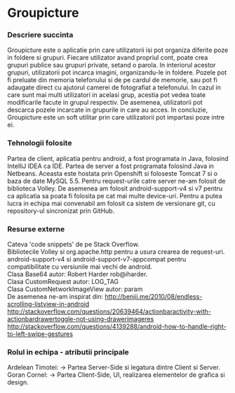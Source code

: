 # Groupicture
### Descriere succinta
Groupicture este o aplicatie prin care utilizatorii isi pot organiza diferite poze in foldere si grupuri. Fiecare utilizator avand propriul cont, poate crea grupuri publice sau grupuri private, setand o parola. In interiorul acestor grupuri, utilizatorii pot incarca imagini, organizandu-le in foldere. Pozele pot fi preluate din memoria telefonului si de pe cardul de memorie, sau pot fi adaugate direct cu ajutorul camerei de fotografiat a telefonului. In cazul in care sunt mai multi utilizatori in acelasi grup, acestia pot vedea toate modificarile facute in grupul respectiv. De asemenea, utilizatorii pot descarca pozele incarcate in grupurile in care au acces. In concluzie, Groupicture este un soft utilitar prin care utilizatorii pot impartasi poze intre ei.

### Tehnologii folosite
Partea de client, aplicatia pentru android, a fost programata in Java, folosind IntelliJ IDEA ca IDE. 
Partea de server a fost programata folosind Java in Netbeans. Aceasta este hostata prin Openshift si foloseste Tomcat 7 si o baza de date MySQL 5.5.
Pentru request-urile catre server ne-am folosit de biblioteca Volley. De asemenea am folosit android-support-v4 si v7 pentru ca aplicatia sa poata fi folosita pe cat mai multe device-uri.
Pentru a putea lucra in echipa mai convenabil am folosit ca sistem de versionare git, cu repository-ul sincronizat prin GitHub.

### Resurse externe
Cateva 'code snippets' de pe Stack Overflow.                                                                                    
Bibliotecile Volley si org.apache.http pentru a usura crearea de request-uri.                                  
android-support-v4 si android-support-v7-appcompat pentru compatibilitate cu versiunile mai vechi de android.                   
Clasa Base64 autor:  Robert Harder rob@iharder.                              
Clasa CustomRequest autor: LOG_TAG                
Clasa CustomNetworkImageView autor: param            
De asemenea ne-am inspirat din: http://benjii.me/2010/08/endless-scrolling-listview-in-android                         
http://stackoverflow.com/questions/20639464/actionbaractivity-with-actionbardrawertoggle-not-using-drawerimageres          
http://stackoverflow.com/questions/4139288/android-how-to-handle-right-to-left-swipe-gestures                  


### Rolul in echipa - atributii principale
Ardelean Timotei: -> Partea Server-Side si legatura dintre Client si Server.                                    
Goran Cornel: -> Partea Client-Side, UI, realizarea elementelor de grafica si design.
